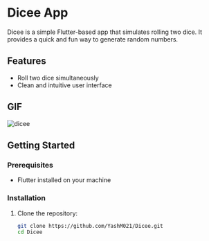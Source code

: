 # Dicee App

Dicee is a simple Flutter-based app that simulates rolling two dice. It provides a quick and fun way to generate random numbers.

## Features

- Roll two dice simultaneously
- Clean and intuitive user interface

## GIF

![dicee](https://github.com/YashM021/Dicee/assets/156659124/263a05ae-2f21-4b45-ab7d-143cec6523f0)


## Getting Started

### Prerequisites

- Flutter installed on your machine

### Installation

1. Clone the repository:

   ```bash
   git clone https://github.com/YashM021/Dicee.git
   cd Dicee
